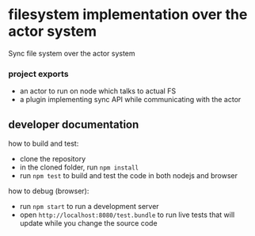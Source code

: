 # filesystem implementation over the actor system

Sync file system over the actor system

### project exports
 - an actor to run on node which talks to actual FS
 - a plugin implementing sync API while communicating with the actor

## developer documentation
how to build and test:
 - clone the repository
 - in the cloned folder, run `npm install`
 - run `npm test` to build and test the code in both nodejs and browser

how to debug (browser):
 - run `npm start` to run a development server
 - open `http://localhost:8080/test.bundle` to run live tests that will update while you change the source code
